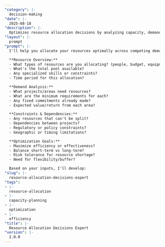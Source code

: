 ```yaml
---
"category": |-
  decision-making
"date": |-
  2025-08-18
"description": |-
  Optimizes resource allocation decisions by analyzing capacity, demand, priorities, and constraints to maximize value and efficiency across competing needs.
"layout": |-
  prompt
"prompt": |-
  I'll help you allocate your resources optimally across competing demands. Let's analyze your situation:

  **Resource Overview:**
  - What types of resources are you allocating? (people, budget, equipment, time)
  - What's the total pool available?
  - Any specialized skills or constraints?
  - Time period for this allocation?

  **Demand Analysis:**
  - What projects/areas need resources?
  - What are the minimum requirements for each?
  - Any fixed commitments already made?
  - Expected value/return from each area?

  **Constraints & Dependencies:**
  - Any resources that can't be split?
  - Dependencies between projects?
  - Regulatory or policy constraints?
  - Geographic or timing limitations?

  **Optimization Goals:**
  - Maximize efficiency or effectiveness?
  - Balance short-term vs long-term?
  - Risk tolerance for resource shortage?
  - Need for flexibility/buffer?

  Based on your inputs, I'll develop:
"slug": |-
  resource-allocation-decisions-expert
"tags":
- |-
  resource-allocation
- |-
  capacity-planning
- |-
  optimization
- |-
  efficiency
"title": |-
  Resource Allocation Decisions Expert
"version": |-
  2.0.0
---
```

